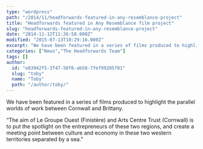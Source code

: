 ```yaml
---
type: "wordpress"
path: "/2014/11/headforwards-featured-in-any-resemblance-project"
title: "Headforwards featured in Any Resemblance film project"
slug: "headforwards-featured-in-any-resemblance-project"
date: "2014-11-12T11:26:58.000Z"
modified: "2015-07-13T10:29:16.000Z"
excerpt: "We have been featured in a series of films produced to highlight the parallel worlds of work between Cornwall and Brittany. “The aim of Le Groupe Ouest (Finistère) and Arts Centre Trust (Cornwall) is to put the spotlight on the entrepreneurs of these two regions, and create a meeting point between culture and economy in these two western …"
categories: ["News","The Headforwards Team"]
tags: []
author:
  id: "e83942f5-3f47-50f6-ab58-7fef99205f81"
  slug: "toby"
  name: "Toby"
  path: "/author/toby/"
---
```

We have been featured in a series of films produced to highlight the parallel worlds of work between Cornwall and Brittany.

“The aim of Le Groupe Ouest (Finistère) and Arts Centre Trust (Cornwall) is to put the spotlight on the entrepreneurs of these two regions, and create a meeting point between culture and economy in these two western territories separated by a sea.”
